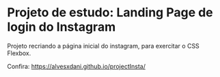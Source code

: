 <h1>Projeto de estudo: Landing Page de login do Instagram</h1>
Projeto recriando a página inicial do instagram, para exercitar o CSS Flexbox.

Confira: <a href="https://alvesxdani.github.io/projectInsta/">https://alvesxdani.github.io/projectInsta/</a>